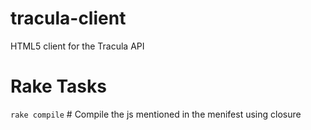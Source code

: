 tracula-client
==============

HTML5 client for the Tracula API

Rake Tasks
==========

`rake compile`  # Compile the js mentioned in the menifest using closure
